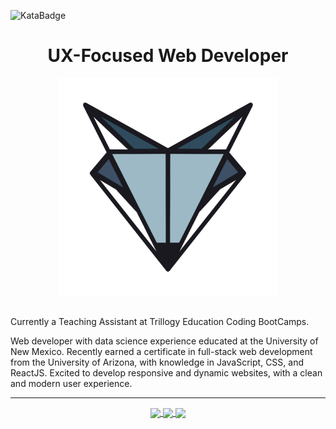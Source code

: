 ![KataBadge](https://www.codewars.com/users/MatthewKaus/badges/small)



<div align="center">
 <h1>UX-Focused Web Developer</h1>
</div>

<div align='center'>
<a href="https://matthewkaus.netlify.app/" target="_blank">
<img align="center" src="https://github.com/MatthewKaus/react-portfolio/blob/main/src/assets/images/foxKritaNoBack-medium.png" />
</a>
</div>

<br />


Currently a Teaching Assistant at Trillogy Education Coding BootCamps.

Web developer with data science experience educated at the University of New Mexico. Recently earned a certificate in full-stack
web development from the University of Arizona, with knowledge in JavaScript, CSS, and ReactJS. Excited to develop responsive and
dynamic websites, with a clean and modern user experience.


 <hr />
 
 <div align='center'>
<a href="mailto:matthewkausfox@gmail.com">
  <img align="center" src="https://img.shields.io/badge/Gmail-D14836?style=for-the-badge&logo=gmail&logoColor=white" />
</a>
<a href="https://www.linkedin.com/in/matthewpkaus">
  <img align="center" target='_blank'src="https://img.shields.io/badge/LinkedIn-0077B5?style=for-the-badge&logo=linkedin&logoColor=white" />
</a>
<a href="https://matthewkaus.netlify.app/">
  <img align="center" src="https://img.shields.io/badge/PortFolio-%23000000.svg?style=for-the-badge&logo=netlify&logoColor=#00C7B7" />
</a>
</div>

